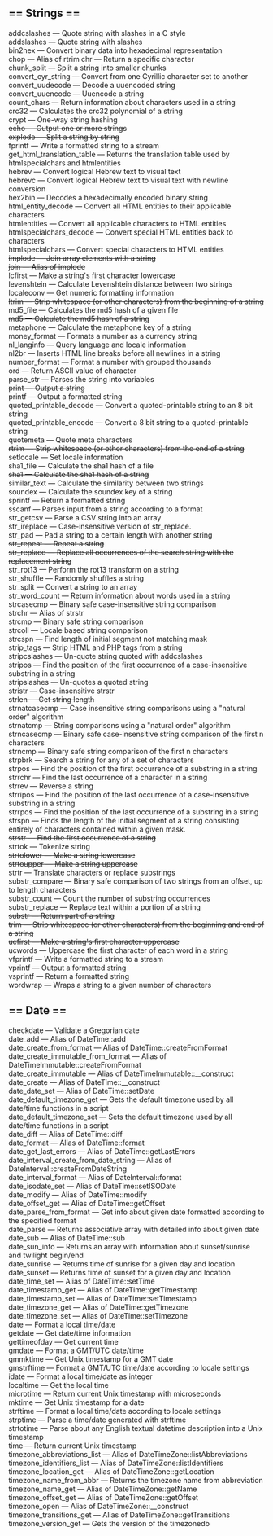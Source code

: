 ## == Strings ==

addcslashes — Quote string with slashes in a C style  
addslashes — Quote string with slashes   
bin2hex — Convert binary data into hexadecimal representation   
chop — Alias of rtrim
chr — Return a specific character   
chunk_split — Split a string into smaller chunks    
convert_cyr_string — Convert from one Cyrillic character set to another    
convert_uudecode — Decode a uuencoded string    
convert_uuencode — Uuencode a string    
count_chars — Return information about characters used in a string    
crc32 — Calculates the crc32 polynomial of a string    
crypt — One-way string hashing    
~~echo — Output one or more strings~~    
~~explode — Split a string by string~~    
fprintf — Write a formatted string to a stream    
get_html_translation_table — Returns the translation table used by htmlspecialchars and htmlentities    
hebrev — Convert logical Hebrew text to visual text    
hebrevc — Convert logical Hebrew text to visual text with newline conversion    
hex2bin — Decodes a hexadecimally encoded binary string    
html_entity_decode — Convert all HTML entities to their applicable characters    
htmlentities — Convert all applicable characters to HTML entities    
htmlspecialchars_decode — Convert special HTML entities back to characters    
htmlspecialchars — Convert special characters to HTML entities    
~~implode — Join array elements with a string~~    
~~join — Alias of implode~~    
lcfirst — Make a string's first character lowercase    
levenshtein — Calculate Levenshtein distance between two strings    
localeconv — Get numeric formatting information    
~~ltrim — Strip whitespace (or other characters) from the beginning  of a string~~    
md5_file — Calculates the md5 hash of a given file    
~~md5 — Calculate the md5 hash of a string~~    
metaphone — Calculate the metaphone key of a string    
money_format — Formats a number as a currency string    
nl_langinfo — Query language and locale information    
nl2br — Inserts HTML line breaks before all newlines in a string    
number_format — Format a number with grouped thousands    
ord — Return ASCII value of character    
parse_str — Parses the string into variables    
~~print — Output a string~~    
printf — Output a formatted string    
quoted_printable_decode — Convert a quoted-printable string to an  8 bit string    
quoted_printable_encode — Convert a 8 bit string to a quoted-printable string    
quotemeta — Quote meta characters    
~~rtrim — Strip whitespace (or other characters) from the end of a string~~    
setlocale — Set locale information    
sha1_file — Calculate the sha1 hash of a file     
~~sha1 — Calculate the sha1 hash of a string~~    
similar_text — Calculate the similarity between two strings    
soundex — Calculate the soundex key of a string    
sprintf — Return a formatted string    
sscanf — Parses input from a string according to a format    
str_getcsv — Parse a CSV string into an array    
str_ireplace — Case-insensitive version of str_replace.    
str_pad — Pad a string to a certain length with another string    
~~str_repeat — Repeat a string~~    
~~str_replace — Replace all occurrences of the search string with the replacement string~~    
str_rot13 — Perform the rot13 transform on a string    
str_shuffle — Randomly shuffles a string    
str_split — Convert a string to an array    
str_word_count — Return information about words used in a string    
strcasecmp — Binary safe case-insensitive string comparison    
strchr — Alias of strstr    
strcmp — Binary safe string comparison    
strcoll — Locale based string comparison    
strcspn — Find length of initial segment not matching mask    
strip_tags — Strip HTML and PHP tags from a string    
stripcslashes — Un-quote string quoted with addcslashes    
stripos — Find the position of the first occurrence of a case-insensitive substring in a string    
stripslashes — Un-quotes a quoted string    
stristr — Case-insensitive strstr      
~~strlen — Get string length~~    
strnatcasecmp — Case insensitive string comparisons using a "natural order" algorithm    
strnatcmp — String comparisons using a "natural order" algorithm    
strncasecmp — Binary safe case-insensitive string comparison of the first n characters    
strncmp — Binary safe string comparison of the first n characters    
strpbrk — Search a string for any of a set of characters    
strpos — Find the position of the first occurrence of a substring in a string    
strrchr — Find the last occurrence of a character in a string    
strrev — Reverse a string    
strripos — Find the position of the last occurrence of a case-insensitive substring in a string    
strrpos — Find the position of the last occurrence of a substring in a string    
strspn — Finds the length of the initial segment of a string consisting entirely of characters contained within a given mask.    
~~strstr — Find the first occurrence of a string~~    
strtok — Tokenize string    
~~strtolower — Make a string lowercase~~    
~~strtoupper — Make a string uppercase~~    
strtr — Translate characters or replace substrings    
substr_compare — Binary safe comparison of two strings from an offset, up to length characters    
substr_count — Count the number of substring occurrences    
substr_replace — Replace text within a portion of a string    
~~substr — Return part of a string~~    
~~trim — Strip whitespace (or other characters) from the beginning  and end of a string~~    
~~ucfirst — Make a string's first character uppercase~~    
ucwords — Uppercase the first character of each word in a string     
vfprintf — Write a formatted string to a stream    
vprintf — Output a formatted string     
vsprintf — Return a formatted string    
wordwrap — Wraps a string to a given number of characters    

## == Date ==

checkdate — Validate a Gregorian date   
date_add — Alias of DateTime::add   
date_create_from_format — Alias of DateTime::createFromFormat   
date_create_immutable_from_format — Alias of DateTimeImmutable::createFromFormat   
date_create_immutable — Alias of DateTimeImmutable::__construct   
date_create — Alias of DateTime::__construct   
date_date_set — Alias of DateTime::setDate   
date_default_timezone_get — Gets the default timezone used by all date/time functions in a script   
date_default_timezone_set — Sets the default timezone used by all date/time functions in a script   
date_diff — Alias of DateTime::diff   
date_format — Alias of DateTime::format   
date_get_last_errors — Alias of DateTime::getLastErrors  
date_interval_create_from_date_string — Alias of DateInterval::createFromDateString   
date_interval_format — Alias of DateInterval::format   
date_isodate_set — Alias of DateTime::setISODate   
date_modify — Alias of DateTime::modify   
date_offset_get — Alias of DateTime::getOffset   
date_parse_from_format — Get info about given date formatted according to the specified format   
date_parse — Returns associative array with detailed info about given date   
date_sub — Alias of DateTime::sub   
date_sun_info — Returns an array with information about sunset/sunrise and twilight begin/end   
date_sunrise — Returns time of sunrise for a given day and location   
date_sunset — Returns time of sunset for a given day and location    
date_time_set — Alias of DateTime::setTime   
date_timestamp_get — Alias of DateTime::getTimestamp   
date_timestamp_set — Alias of DateTime::setTimestamp   
date_timezone_get — Alias of DateTime::getTimezone   
date_timezone_set — Alias of DateTime::setTimezone   
date — Format a local time/date    
getdate — Get date/time information   
gettimeofday — Get current time   
gmdate — Format a GMT/UTC date/time   
gmmktime — Get Unix timestamp for a GMT date   
gmstrftime — Format a GMT/UTC time/date according to locale settings   
idate — Format a local time/date as integer   
localtime — Get the local time   
microtime — Return current Unix timestamp with microseconds   
mktime — Get Unix timestamp for a date   
strftime — Format a local time/date according to locale settings   
strptime — Parse a time/date generated with strftime   
strtotime — Parse about any English textual datetime description into a Unix timestamp   
~~time — Return current Unix timestamp~~   
timezone_abbreviations_list — Alias of DateTimeZone::listAbbreviations   
timezone_identifiers_list — Alias of DateTimeZone::listIdentifiers   
timezone_location_get — Alias of DateTimeZone::getLocation   
timezone_name_from_abbr — Returns the timezone name from abbreviation   
timezone_name_get — Alias of DateTimeZone::getName   
timezone_offset_get — Alias of DateTimeZone::getOffset   
timezone_open — Alias of DateTimeZone::__construct   
timezone_transitions_get — Alias of DateTimeZone::getTransitions   
timezone_version_get — Gets the version of the timezonedb   







